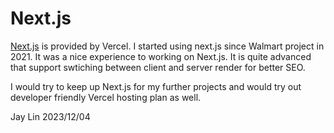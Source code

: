 # Next.js

[Next.js](https://nextjs.org/) is provided by Vercel. I started using next.js since Walmart project in 2021.
It was a nice experience to working on Next.js. It is quite advanced that support swtiching between 
client and server render for better SEO.

I would try to keep up Next.js for my further projects and would try out developer friendly Vercel hosting plan 
as well.

Jay Lin
2023/12/04
